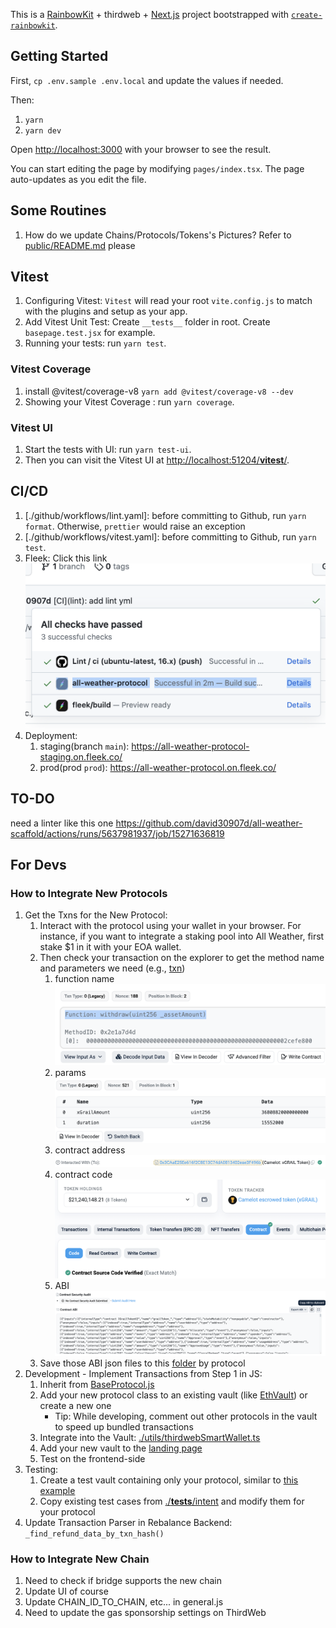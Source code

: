 This is a [RainbowKit](https://rainbowkit.com) + thirdweb + [Next.js](https://nextjs.org/) project bootstrapped with [`create-rainbowkit`](https://github.com/rainbow-me/rainbowkit/tree/main/packages/create-rainbowkit).

## Getting Started

First, `cp .env.sample .env.local` and update the values if needed.

Then:

1. `yarn`
2. `yarn dev`

Open [http://localhost:3000](http://localhost:3000) with your browser to see the result.

You can start editing the page by modifying `pages/index.tsx`. The page auto-updates as you edit the file.

## Some Routines

1. How do we update Chains/Protocols/Tokens's Pictures? Refer to [public/README.md](public/README.md) please

## Vitest

1. Configuring Vitest: `Vitest` will read your root `vite.config.js` to match with the plugins and setup as your app.
2. Add Vitest Unit Test: Create `__tests__` folder in root. Create `basepage.test.jsx` for example.
3. Running your tests: run `yarn test`.

### Vitest Coverage

1. install @vitest/coverage-v8 `yarn add @vitest/coverage-v8 --dev`
2. Showing your Vitest Coverage : run `yarn coverage`.

### Vitest UI

1. Start the tests with UI: run `yarn test-ui`.
2. Then you can visit the Vitest UI at [http://localhost:51204/**vitest**/](http://localhost:51204/__vitest__/).

## CI/CD

1. [./github/workflows/lint.yaml]: before committing to Github, run `yarn format`. Otherwise, `prettier` would raise an exception
2. [./github/workflows/vitest.yaml]: before committing to Github, run `yarn test`.
3. Fleek: Click this link
   ![fleek](docs/fleek.png)
4. Deployment:
   1. staging(branch `main`): <https://all-weather-protocol-staging.on.fleek.co/>
   2. prod(prod `prod`): <https://all-weather-protocol.on.fleek.co/>

## TO-DO

need a linter like this one <https://github.com/david30907d/all-weather-scaffold/actions/runs/5637981937/job/15271636819>

## For Devs

### How to Integrate New Protocols

1. Get the Txns for the New Protocol:
   1. Interact with the protocol using your wallet in your browser. For instance, if you want to integrate a staking pool into All Weather, first stake $1 in it with your EOA wallet.
   2. Then check your transaction on the explorer to get the method name and parameters we need (e.g., [txn](https://arbiscan.io/tx/0x89732a3f4d946ba1a29b78aabac6114bb62aba236cd77eacbd7417d8c49fb15e))
      1. function name ![function](./docs/function.png)
      2. params ![params](./docs/params.png)
      3. contract address ![contract_address](./docs/contract_address.png)
      4. contract code ![contract_code](./docs/contract_code.png)
      5. ABI ![ABI](./docs/ABI.png)
   3. Save those ABI json files to this [folder](https://github.com/all-weather-protocol/all-weather-frontend/tree/main/lib/contracts) by protocol
2. Development - Implement Transactions from Step 1 in JS:
   1. Inherit from [BaseProtocol.js](./classes/BaseProtocol.js)
   2. Add your new protocol class to an existing vault (like [EthVault](./classes/Vaults/EthVault.jsx)) or create a new one
      - Tip: While developing, comment out other protocols in the vault to speed up bundled transactions
   3. Integrate into the Vault: [./utils/thirdwebSmartWallet.ts](./utils/thirdwebSmartWallet.ts)
   4. Add your new vault to the [landing page](./pages/indexes/index.jsx)
   5. Test on the frontend-side
3. Testing:
   1. Create a test vault containing only your protocol, similar to [this example](https://github.com/all-weather-protocol/all-weather-frontend/blob/main/utils/thirdwebSmartWallet.ts#L17-L22)
   2. Copy existing test cases from [./**tests**/intent](./__tests__/intent/) and modify them for your protocol
4. Update Transaction Parser in Rebalance Backend: `_find_refund_data_by_txn_hash()`

### How to Integrate New Chain

1. Need to check if bridge supports the new chain
2. Update UI of course
3. Update CHAIN_ID_TO_CHAIN, etc... in general.js
4. Need to update the gas sponsorship settings on ThirdWeb